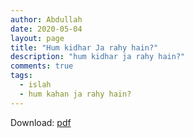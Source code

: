 ```yaml
---
author: Abdullah
date: 2020-05-04
layout: page
title: "Hum kidhar Ja rahy hain?"
description: "hum kidhar ja rahy hain?"
comments: true
tags:
  - islah
  - hum kahan ja rahy hain?
---
```


Download: [pdf](/img/hum-kidhar-ja-rahy.pdf)
